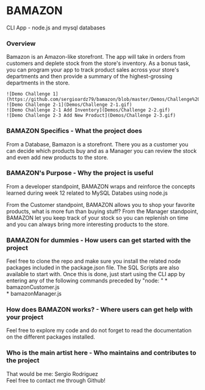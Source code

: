 # BAMAZON
CLI App - node.js and mysql databases

### Overview
Bamazon is an Amazon-like storefront. The app will take in orders from customers and deplete stock from the store's inventory. As a bonus task, you can program your app to track product sales across your store's departments and then provide a summary of the highest-grossing departments in the store.

    ![Demo Challenge 1](https://github.com/sergioardz79/bamazon/blob/master/Demos/Challenge%201.gif)  
    ![Demo Challenge 2-1](Demos/Challenge 2-1.gif)  
    ![Demo Challenge 2-1 Add Inventory](Demos/Challenge 2-2.gif)  
    ![Demo Challenge 2-3 Add New Product](Demos/Challenge 2-3.gif)  

### BAMAZON Specifics - What the project does

From a Database, Bamazon is a storefront. There you as a customer you can decide which products buy and as a Manager you can review the stock and even add new products to the store.

### BAMAZON's Purpose - Why the project is useful
From a developer standpoint, BAMAZON wraps and reinforce the concepts learned during week 12 related to MySQL Databes using node.js

From the Customer standpoint, BAMAZON allows you to shop your favorite products, what is more fun than buying stuff?
From the Manager standpoint, BAMAZON let you keep track of your stock so you can replenish on time and you can always bring more interesting products to the store.

### BAMAZON for dummies - How users can get started with the project
Feel free to clone the repo and make sure you install the related node packages included in the package.json file. The SQL Scripts are also available to start with.
Once this is done, just start using the CLI app by entering any of the following commands preceded by "node: "
    * bamazonCustomer.js  
    * bamazonManager.js  

### How does BAMAZON works? - Where users can get help with your project
Feel free to explore my code and do not forget to read the documentation on the different packages installed.

### Who is the main artist here - Who maintains and contributes to the project
That would be me: Sergio Rodriguez  
Feel free to contact me through Github!

